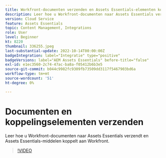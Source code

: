 ```yaml
---
title: Workfront-documenten verzenden en Assets Essentials-elementen koppelen
description: Leer hoe u Workfront-documenten naar Assets Essentials verzendt en Assets Essentials-middelen koppelt aan Workfront.
version: Cloud Service
feature: Assets Essentials
topic: Content Management, Integrations
role: User
level: Beginner
kt: 8220
thumbnail: 336255.jpeg
last-substantial-update: 2022-10-14T00:00:00Z
badgeIntegration: label="Integratie" type="positive"
badgeVersions: label="AEM Assets Essentials" before-title="false"
exl-id: e1ec3560-2c74-47ac-ba8a-f05412b6b3e5
source-git-commit: b044c9982fc9309fb73509dd3117f5467903bd6a
workflow-type: tm+mt
source-wordcount: '51'
ht-degree: 0%

---
```


# Documenten en koppelingselementen verzenden

Leer hoe u Workfront-documenten naar Assets Essentials verzendt en Assets Essentials-middelen koppelt aan Workfront.

>[!VIDEO](https://video.tv.adobe.com/v/336255?quality=12&learn=on)
